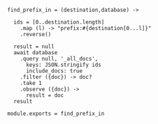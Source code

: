     find_prefix_in = (destination,database) ->

      ids = [0..destination.length]
        .map (l) -> "prefix:#{destination[0...l]}"
        .reverse()

      result = null
      await database
        .query null, '_all_docs',
          keys: JSON.stringify ids
          include_docs: true
        .filter ({doc}) -> doc?
        .take 1
        .observe ({doc}) ->
          result = doc
      result

    module.exports = find_prefix_in
